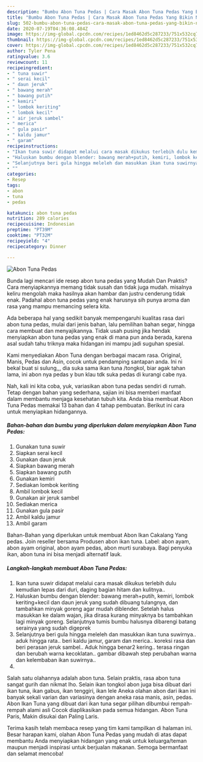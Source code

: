 ```yaml
---
description: "Bumbu Abon Tuna Pedas | Cara Masak Abon Tuna Pedas Yang Bikin Ngiler"
title: "Bumbu Abon Tuna Pedas | Cara Masak Abon Tuna Pedas Yang Bikin Ngiler"
slug: 502-bumbu-abon-tuna-pedas-cara-masak-abon-tuna-pedas-yang-bikin-ngiler
date: 2020-07-19T04:36:08.484Z
image: https://img-global.cpcdn.com/recipes/1ed8462d5c287233/751x532cq70/abon-tuna-pedas-foto-resep-utama.jpg
thumbnail: https://img-global.cpcdn.com/recipes/1ed8462d5c287233/751x532cq70/abon-tuna-pedas-foto-resep-utama.jpg
cover: https://img-global.cpcdn.com/recipes/1ed8462d5c287233/751x532cq70/abon-tuna-pedas-foto-resep-utama.jpg
author: Tyler Pena
ratingvalue: 3.6
reviewcount: 11
recipeingredient:
- " tuna suwir"
- " serai kecil"
- " daun jeruk"
- " bawang merah"
- " bawang putih"
- " kemiri"
- " lombok keriting"
- " lombok kecil"
- " air jeruk sambel"
- " merica"
- " gula pasir"
- " kaldu jamur"
- " garam"
recipeinstructions:
- "Ikan tuna suwir didapat melalui cara masak dikukus terlebih dulu kemudian lepas dari duri, daging bagian hitam dan kulitnya.."
- "Haluskan bumbu dengan blender: bawang merah+putih, kemiri, lombok keriting+kecil dan daun jeruk yang sudah dibuang tulangnya, dan tambahkan minyak goreng agar mudah diblender. Setelah halus masukkan ke dalam wajan, jika dirasa kurang minyaknya bs tambahkan lagi minyak goreng. Selanjutnya tumis bumbu halusnya dibarengi batang serainya yang sudah digeprek"
- "Selanjutnya beri gula hingga meleleh dan masukkan ikan tuna suwirnya.. aduk hingga rata.. beri kaldu jamur, garam dan merica.. koreksi rasa dan beri perasan jeruk sambel.. Aduk hingga benar2 kering.. terasa ringan dan berubah warna kecoklatan.. gambar dibawah step perubahan warna dan kelembaban ikan suwirnya.."
- ""
categories:
- Resep
tags:
- abon
- tuna
- pedas

katakunci: abon tuna pedas 
nutrition: 289 calories
recipecuisine: Indonesian
preptime: "PT39M"
cooktime: "PT32M"
recipeyield: "4"
recipecategory: Dinner

---
```



![Abon Tuna Pedas](https://img-global.cpcdn.com/recipes/1ed8462d5c287233/751x532cq70/abon-tuna-pedas-foto-resep-utama.jpg)

Bunda lagi mencari ide resep abon tuna pedas yang Mudah Dan Praktis? Cara menyiapkannya memang tidak susah dan tidak juga mudah. misalnya keliru mengolah maka hasilnya akan hambar dan justru cenderung tidak enak. Padahal abon tuna pedas yang enak harusnya sih punya aroma dan rasa yang mampu memancing selera kita.

Ada beberapa hal yang sedikit banyak mempengaruhi kualitas rasa dari abon tuna pedas, mulai dari jenis bahan, lalu pemilihan bahan segar, hingga cara membuat dan menyajikannya. Tidak usah pusing jika hendak menyiapkan abon tuna pedas yang enak di mana pun anda berada, karena asal sudah tahu triknya maka hidangan ini mampu jadi suguhan spesial.

Kami menyediakan Abon Tuna dengan berbagai macam rasa. Original, Manis, Pedas dan Asin, cocok untuk pendamping santapan anda. Ini ni bekal buat si sulung,,, dia suka sama ikan tuna /tongkol, biar agak tahan lama, ini abon nya pedas y bun klau tdk suka pedas di kurangi cabe nya.


Nah, kali ini kita coba, yuk, variasikan abon tuna pedas sendiri di rumah. Tetap dengan bahan yang sederhana, sajian ini bisa memberi manfaat dalam membantu menjaga kesehatan tubuh kita. Anda bisa membuat Abon Tuna Pedas memakai 13 bahan dan 4 tahap pembuatan. Berikut ini cara untuk menyiapkan hidangannya.

<!--inarticleads1-->

##### Bahan-bahan dan bumbu yang diperlukan dalam menyiapkan Abon Tuna Pedas:

1. Gunakan  tuna suwir
1. Siapkan  serai kecil
1. Gunakan  daun jeruk
1. Siapkan  bawang merah
1. Siapkan  bawang putih
1. Gunakan  kemiri
1. Sediakan  lombok keriting
1. Ambil  lombok kecil
1. Gunakan  air jeruk sambel
1. Sediakan  merica
1. Gunakan  gula pasir
1. Ambil  kaldu jamur
1. Ambil  garam


Bahan-Bahan yang diperlukan untuk membuat Abon Ikan Cakalang Yang pedas. Join reseller bersama Produsen abon ikan tuna. Label: abon ayam, abon ayam original, abon ayam pedas, abon murti surabaya. Bagi penyuka ikan, abon tuna ini bisa menjadi alternatif lauk. 

<!--inarticleads2-->

##### Langkah-langkah membuat Abon Tuna Pedas:

1. Ikan tuna suwir didapat melalui cara masak dikukus terlebih dulu kemudian lepas dari duri, daging bagian hitam dan kulitnya..
1. Haluskan bumbu dengan blender: bawang merah+putih, kemiri, lombok keriting+kecil dan daun jeruk yang sudah dibuang tulangnya, dan tambahkan minyak goreng agar mudah diblender. Setelah halus masukkan ke dalam wajan, jika dirasa kurang minyaknya bs tambahkan lagi minyak goreng. Selanjutnya tumis bumbu halusnya dibarengi batang serainya yang sudah digeprek
1. Selanjutnya beri gula hingga meleleh dan masukkan ikan tuna suwirnya.. aduk hingga rata.. beri kaldu jamur, garam dan merica.. koreksi rasa dan beri perasan jeruk sambel.. Aduk hingga benar2 kering.. terasa ringan dan berubah warna kecoklatan.. gambar dibawah step perubahan warna dan kelembaban ikan suwirnya..
1. 


Salah satu olahannya adalah abon tuna. Selain praktis, rasa abon tuna sangat gurih dan nikmat lho. Selain ikan tongkol abon juga bisa dibuat dari ikan tuna, ikan gabus, ikan tenggiri, ikan lele Aneka olahan abon dari ikan ini banyak sekali varian dan variasinya dengan aneka rasa manis, asin, pedas. Abon Ikan Tuna yang dibuat dari ikan tuna segar pilihan dibumbui rempah-rempah alami asli Cocok diaplikasikan pada semua hidangan. Abon Tuna Paris, Makin disukai dan Paling Laris. 

Terima kasih telah membaca resep yang tim kami tampilkan di halaman ini. Besar harapan kami, olahan Abon Tuna Pedas yang mudah di atas dapat membantu Anda menyiapkan hidangan yang enak untuk keluarga/teman maupun menjadi inspirasi untuk berjualan makanan. Semoga bermanfaat dan selamat mencoba!
